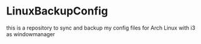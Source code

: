 # LinuxBackupConfig

this is a repository to sync and backup my config files for Arch Linux with i3 as windowmanager 
